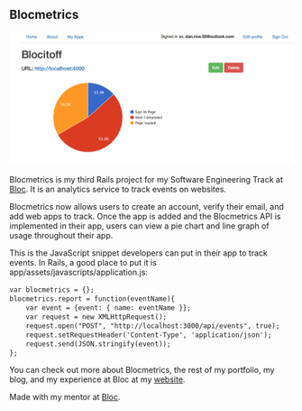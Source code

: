 ## Blocmetrics

![](app/assets/images/blocmetrics-chart.jpg)

Blocmetrics is my third Rails project for my Software Engineering Track at [Bloc](http://bloc.io). It is an analytics service to track events on websites.

Blocmetrics now allows users to create an account, verify their email, and add web apps to track. Once the app is added and the Blocmetrics API is implemented in their app, users can view a pie chart and line graph of usage throughout their app.

This is the JavaScript snippet developers can put in their app to track events. In Rails, a good place to put it is app/assets/javascripts/application.js:

	var blocmetrics = {};
	blocmetrics.report = function(eventName){
    	var event = {event: { name: eventName }};
	    var request = new XMLHttpRequest();
	    request.open("POST", "http://localhost:3000/api/events", true);
	    request.setRequestHeader('Content-Type', 'application/json');
	    request.send(JSON.stringify(event));
	};

You can check out more about Blocmetrics, the rest of my portfolio, my blog, and my experience at Bloc at my [website](http://danrice.me).

Made with my mentor at [Bloc](http://bloc.io).